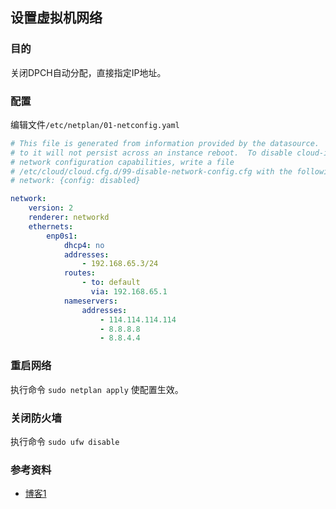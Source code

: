 ## 设置虚拟机网络


### 目的
关闭DPCH自动分配，直接指定IP地址。

### 配置

编辑文件`/etc/netplan/01-netconfig.yaml`

```yaml
# This file is generated from information provided by the datasource.  Changes
# to it will not persist across an instance reboot.  To disable cloud-init's
# network configuration capabilities, write a file
# /etc/cloud/cloud.cfg.d/99-disable-network-config.cfg with the following:
# network: {config: disabled}

network:
    version: 2
    renderer: networkd
    ethernets:
        enp0s1:
            dhcp4: no
            addresses:
                - 192.168.65.3/24
            routes:
                - to: default
                  via: 192.168.65.1
            nameservers:
                addresses:
                    - 114.114.114.114
                    - 8.8.8.8
                    - 8.8.4.4
```

### 重启网络

执行命令 `sudo netplan apply` 使配置生效。


### 关闭防火墙

执行命令 `sudo ufw disable`

### 参考资料

* [博客1](https://linuxconfig.org/setting-a-static-ip-address-in-ubuntu-24-04-via-the-command-line)
